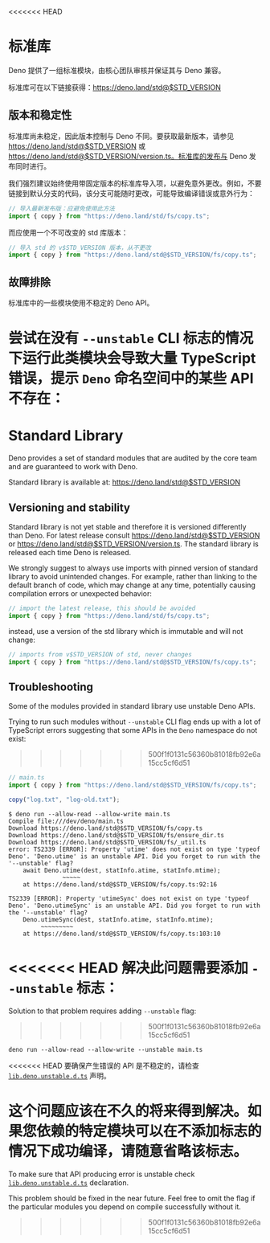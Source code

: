 <<<<<<< HEAD
# 标准库

Deno 提供了一组标准模块，由核心团队审核并保证其与 Deno 兼容。

标准库可在以下链接获得：https://deno.land/std@$STD_VERSION

## 版本和稳定性

标准库尚未稳定，因此版本控制与 Deno 不同。要获取最新版本，请参见
https://deno.land/std@$STD_VERSION 或
https://deno.land/std@$STD_VERSION/version.ts。标准库的发布与 Deno
发布同时进行。

我们强烈建议始终使用带固定版本的标准库导入项，以避免意外更改。例如，不要链接到默认分支的代码，该分支可能随时更改，可能导致编译错误或意外行为：

```typescript
// 导入最新发布版：应避免使用此方法
import { copy } from "https://deno.land/std/fs/copy.ts";
```

而应使用一个不可改变的 std 库版本：

```typescript
// 导入 std 的 v$STD_VERSION 版本，从不更改
import { copy } from "https://deno.land/std@$STD_VERSION/fs/copy.ts";
```

## 故障排除

标准库中的一些模块使用不稳定的 Deno API。

尝试在没有 `--unstable` CLI 标志的情况下运行此类模块会导致大量 TypeScript
错误，提示 `Deno` 命名空间中的某些 API 不存在：
=======
# Standard Library

Deno provides a set of standard modules that are audited by the core team and
are guaranteed to work with Deno.

Standard library is available at: https://deno.land/std@$STD_VERSION

## Versioning and stability

Standard library is not yet stable and therefore it is versioned differently
than Deno. For latest release consult https://deno.land/std@$STD_VERSION or
https://deno.land/std@$STD_VERSION/version.ts. The standard library is released
each time Deno is released.

We strongly suggest to always use imports with pinned version of standard
library to avoid unintended changes. For example, rather than linking to the
default branch of code, which may change at any time, potentially causing
compilation errors or unexpected behavior:

```typescript
// import the latest release, this should be avoided
import { copy } from "https://deno.land/std/fs/copy.ts";
```

instead, use a version of the std library which is immutable and will not
change:

```typescript
// imports from v$STD_VERSION of std, never changes
import { copy } from "https://deno.land/std@$STD_VERSION/fs/copy.ts";
```

## Troubleshooting

Some of the modules provided in standard library use unstable Deno APIs.

Trying to run such modules without `--unstable` CLI flag ends up with a lot of
TypeScript errors suggesting that some APIs in the `Deno` namespace do not
exist:
>>>>>>> 500f1f0131c56360b81018fb92e6a15cc5cf6d51

```typescript
// main.ts
import { copy } from "https://deno.land/std@$STD_VERSION/fs/copy.ts";

copy("log.txt", "log-old.txt");
```

```shell
$ deno run --allow-read --allow-write main.ts
Compile file:///dev/deno/main.ts
Download https://deno.land/std@$STD_VERSION/fs/copy.ts
Download https://deno.land/std@$STD_VERSION/fs/ensure_dir.ts
Download https://deno.land/std@$STD_VERSION/fs/_util.ts
error: TS2339 [ERROR]: Property 'utime' does not exist on type 'typeof Deno'. 'Deno.utime' is an unstable API. Did you forget to run with the '--unstable' flag?
    await Deno.utime(dest, statInfo.atime, statInfo.mtime);
               ~~~~~
    at https://deno.land/std@$STD_VERSION/fs/copy.ts:92:16

TS2339 [ERROR]: Property 'utimeSync' does not exist on type 'typeof Deno'. 'Deno.utimeSync' is an unstable API. Did you forget to run with the '--unstable' flag?
    Deno.utimeSync(dest, statInfo.atime, statInfo.mtime);
         ~~~~~~~~~
    at https://deno.land/std@$STD_VERSION/fs/copy.ts:103:10
```

<<<<<<< HEAD
解决此问题需要添加 `--unstable` 标志：
=======
Solution to that problem requires adding `--unstable` flag:
>>>>>>> 500f1f0131c56360b81018fb92e6a15cc5cf6d51

```shell
deno run --allow-read --allow-write --unstable main.ts
```

<<<<<<< HEAD
要确保产生错误的 API
是不稳定的，请检查[`lib.deno.unstable.d.ts`](https://github.com/denoland/deno/blob/$CLI_VERSION/cli/tsc/dts/lib.deno.unstable.d.ts)
声明。

这个问题应该在不久的将来得到解决。如果您依赖的特定模块可以在不添加标志的情况下成功编译，请随意省略该标志。
=======
To make sure that API producing error is unstable check
[`lib.deno.unstable.d.ts`](https://github.com/denoland/deno/blob/$CLI_VERSION/cli/tsc/dts/lib.deno.unstable.d.ts)
declaration.

This problem should be fixed in the near future. Feel free to omit the flag if
the particular modules you depend on compile successfully without it.
>>>>>>> 500f1f0131c56360b81018fb92e6a15cc5cf6d51
